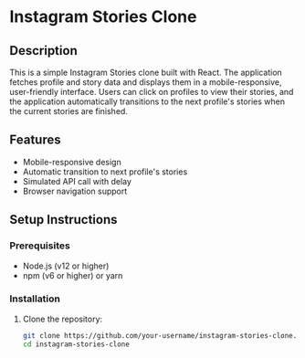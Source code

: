 # Instagram Stories Clone

## Description
This is a simple Instagram Stories clone built with React. The application fetches profile and story data and displays them in a mobile-responsive, user-friendly interface. Users can click on profiles to view their stories, and the application automatically transitions to the next profile's stories when the current stories are finished.

## Features
- Mobile-responsive design
- Automatic transition to next profile's stories
- Simulated API call with delay
- Browser navigation support

## Setup Instructions

### Prerequisites
- Node.js (v12 or higher)
- npm (v6 or higher) or yarn

### Installation
1. Clone the repository:
   ```bash
   git clone https://github.com/your-username/instagram-stories-clone.git
   cd instagram-stories-clone
